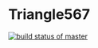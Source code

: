 # Triangle567
[![build status of master](https://travis-ci.org/Ameya221/Triangle567.svg?branch=master)](https://travis-ci.org/Ameya221/Triangle567)
